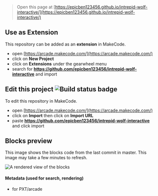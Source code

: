  


> Open this page at [https://epicben123456.github.io/intrepid-wolf-interactive/](https://epicben123456.github.io/intrepid-wolf-interactive/)

## Use as Extension

This repository can be added as an **extension** in MakeCode.

* open [https://arcade.makecode.com/](https://arcade.makecode.com/)
* click on **New Project**
* click on **Extensions** under the gearwheel menu
* search for **https://github.com/epicben123456/intrepid-wolf-interactive** and import

## Edit this project ![Build status badge](https://github.com/epicben123456/intrepid-wolf-interactive/workflows/MakeCode/badge.svg)

To edit this repository in MakeCode.

* open [https://arcade.makecode.com/](https://arcade.makecode.com/)
* click on **Import** then click on **Import URL**
* paste **https://github.com/epicben123456/intrepid-wolf-interactive** and click import

## Blocks preview

This image shows the blocks code from the last commit in master.
This image may take a few minutes to refresh.

![A rendered view of the blocks](https://github.com/epicben123456/intrepid-wolf-interactive/raw/master/.github/makecode/blocks.png)

#### Metadata (used for search, rendering)

* for PXT/arcade
<script src="https://makecode.com/gh-pages-embed.js"></script><script>makeCodeRender("{{ site.makecode.home_url }}", "{{ site.github.owner_name }}/{{ site.github.repository_name }}");</script>
